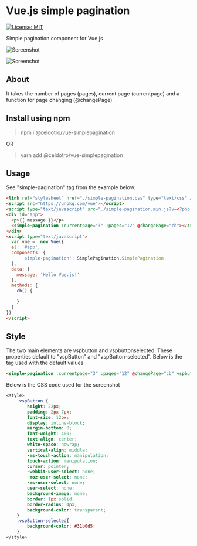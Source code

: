 # Vue.js simple pagination
[![License: MIT](https://img.shields.io/badge/License-MIT-blue.svg)](https://opensource.org/licenses/MIT)

Simple pagination component for Vue.js

![Screenshot](https://www.dropbox.com/s/djak7kly656sip9/buttons2.png?dl=1)


![Screenshot](https://www.dropbox.com/s/dwkhxdat3hq2m21/buttons1.png?dl=1)

## About
It takes the number of pages (pages), current page (currentpage) and a function for page changing (@changePage)

## Install using npm
> npm i @celdotro/vue-simplepagination

OR

> yarn add @celdotro/vue-simplepagination 

## Usage
See "simple-pagination" tag from the example below:

```HTML
<link rel="stylesheet" href="./simple-pagination.css" type="text/css" />
<script src="https://unpkg.com/vue"></script>
<script type="text/javascript" src="./simple-pagination.min.js?v=<?php echo time(); ?>"></script>
<div id="app">
  <p>{{ message }}</p>
  <simple-pagination :currentpage="3" :pages="12" @changePage="cb"></simple-pagination>
</div>
<script type="text/javascript">
  var vue =  new Vue({
  el: '#app',
  components: {
      'simple-pagination': SimplePagination.SimplePagination
  },
  data: {
    message: 'Hello Vue.js!'
  },
  methods: {
    cb() {
        
    }
  }
})
</script>
```

## Style
The two main elements are vspbutton and vspbuttonselected. These properties default to "vspButton" and "vspButton-selected". Below is the tag used with the default values
```HTML
<simple-pagination :currentpage="3" :pages="12" @changePage="cb" vspbutton="vspButton" vspbuttonseelcted="vspButton-selected"></simple-pagination>
```
Below is the CSS code used for the screenshot
```CSS
<style>
	.vspButton {
		height: 22px;
		padding: 2px 7px;
		font-size: 12px;
		display: inline-block;
		margin-bottom: 0;
		font-weight: 400;
		text-align: center;
		white-space: nowrap;
		vertical-align: middle;
		-ms-touch-action: manipulation;
		touch-action: manipulation;
		cursor: pointer;
		-webkit-user-select: none;
		-moz-user-select: none;
		-ms-user-select: none;
		user-select: none;
		background-image: none;
		border: 1px solid;
		border-radius: 4px;
		background-color: transparent;
	}
	.vspButton-selected{
		background-color: #31b0d5;
	}
</style>
```

